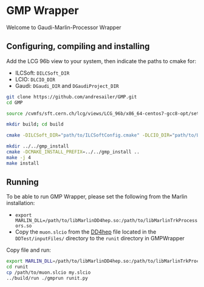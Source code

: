 # GMP Wrapper

Welcome to Gaudi-Marlin-Processor Wrapper

## Configuring, compiling and installing

Add the LCG 96b view to your system, then indicate the paths to cmake for:
- ILCSoft: `DILCSoft_DIR`
- LCIO: `DLCIO_DIR`
- Gaudi: `DGaudi_DIR` and `DGaudiProject_DIR`

```bash
git clone https://github.com/andresailer/GMP.git
cd GMP

source /cvmfs/sft.cern.ch/lcg/views/LCG_96b/x86_64-centos7-gcc8-opt/setup.sh

mkdir build; cd build

cmake -DILCSoft_DIR="path/to/ILCSoftConfig.cmake" -DLCIO_DIR="path/to/LCIOConfig.cmake" -DGaudi_DIR="path/to/GaudiInstallation" -DGaudiProject_DIR="path/to/GaudiInstallation" ..

mkdir ../../gmp_install
cmake -DCMAKE_INSTALL_PREFIX=../../gmp_install ..
make -j 4
make install
```

## Running

To be able to run GMP Wrapper, please set the following from the Marlin installation:
- `export MARLIN_DLL=/path/to/libMarlinDD4hep.so:/path/to/libMarlinTrkProcessors.so`
- Copy the `muon.slcio` from the [DD4hep](https://github.com/AIDASoft/DD4hep) file located in the `DDTest/inputFiles/` directory to the `runit` directory in GMPWrapper

Copy file and run:

```bash
export MARLIN_DLL=/path/to/libMarlinDD4hep.so:/path/to/libMarlinTrkProcessors.so
cd runit
cp /path/to/muon.slcio my.slcio
../build/run ./gmprun runit.py
```
